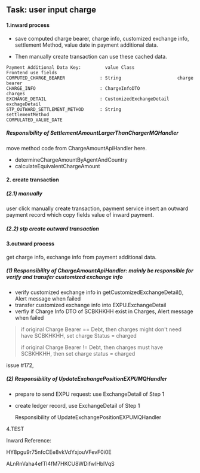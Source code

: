 ##  Task: user input charge 

#### 1.inward process

* save computed charge bearer, charge info, customized exchange info, settlement Method, value date in payment additional data. 

* Then manually create transaction can use these cached data.

```
Payment Additional Data Key:         value Class                Frontend use fields
COMPUTED_CHARGE_BEARER             : String                     charge bearer
CHARGE_INFO                        : ChargeInfoDTO              charges
EXCHANGE_DETAIL                    : CustomizedExchangeDetail   exchageDetail
STP_OUTWARD_SETTLEMENT_METHOD      : String                     settlementMethod
COMPULATED_VALUE_DATE
```

##### Responsibility of SettlementAmountLargerThanChargerMQHandler

move method code from ChargeAmountApiHandler here. 

* determineChargeAmountByAgentAndCountry
* calculateEquivalentChargeAmount

#### 2.  create transaction

##### (2.1) manually 

user click manually create transaction, payment service insert an outward payment record which copy fields value of inward payment. 

##### (2.2) stp create outward transaction



####  3.outward process

get charge info, exchange info from  payment additional data.

##### (1) Responsibility of ChargeAmountApiHandler: mainly be responsible for verify and transfer customized exchange info 

* verify customized exchange info in getCustomizedExchangeDetail(), Alert message when failed
* transfer customized exchange info into EXPU.ExchangeDetail
* verfiy if Charge Info DTO of SCBKHKHH  exist in Charges,  Alert message when failed

> if original Charge Bearer == Debt, then charges might don't need have SCBKHKHH, set charge Status = charged
>
> if original Charge Bearer != Debt, then charges must have SCBKHKHH, then set charge status = charged

issue  #172, 

##### (2) Responsibility of UpdateExchangePositionEXPUMQHandler

* prepare to send EXPU request: use ExchangeDetail of Step 1    

* create ledger record, use ExchangeDetail of Step 1

    Responsibility of UpdateExchangePositionEXPUMQHandler





4.TEST

Inward Reference: 

HY8pgu9r75nfcCEe8vkVdYxjouVFevF0i0E

ALnRnVaha4efTl4fM7HKCU8WDifwlHblVqS
